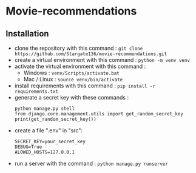 # Movie-recommendations

## Installation
- clone the repository with this command :
    ```git clone https://github.com/Stargate136/movie-recommendations.git```
- create a virtual environment with this command :
    ```python -m venv venv```
- activate the virtual environment with this command :
    - Windows : ```venv/Scripts/activate.bat```
    - Mac / Linux : ```source venv/bin/activate```
- install requirements with this command :
    ```pip install -r requirements.txt```
- generate a secret key with these commands :
    ```
    python manage.py shell
    from django.core.management.utils import get_random_secret_key
    print(get_random_secret_key())
    ```
- create a file ".env" in "src":
    ```
    SECRET_KEY=your_secret_key
    DEBUG=True
    ALOWED_HOSTS=127.0.0.1
    ```
- run a server with the command :
    ```python manage.py runserver```
